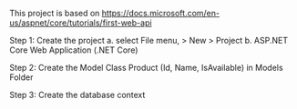 ﻿This project is based on https://docs.microsoft.com/en-us/aspnet/core/tutorials/first-web-api

Step 1: Create the project
	a. select File menu, > New > Project
	b. ASP.NET Core Web Application (.NET Core) 

Step 2: Create the Model Class Product (Id, Name, IsAvailable) in Models Folder

Step 3: Create the database context
	